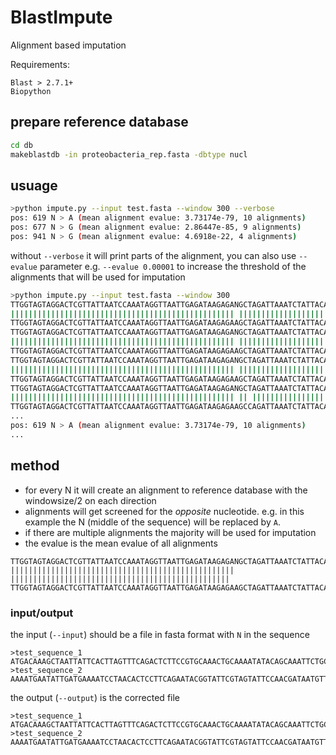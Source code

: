 # BlastImpute
Alignment based imputation

Requirements: 
```
Blast > 2.7.1+
Biopython
```

## prepare reference database

```bash
cd db
makeblastdb -in proteobacteria_rep.fasta -dbtype nucl 
```

## usuage

```bash
>python impute.py --input test.fasta --window 300 --verbose
pos: 619 N > A (mean alignment evalue: 3.73174e-79, 10 alignments)
pos: 677 N > G (mean alignment evalue: 2.86447e-85, 9 alignments)
pos: 941 N > G (mean alignment evalue: 4.6918e-22, 4 alignments)

```

without `--verbose` it will print parts of the alignment, you can also use `--evalue` parameter e.g. `--evalue 0.00001` to increase the threshold of the alignments that will be used for imputation

```bash
>python impute.py --input test.fasta --window 300
TTGGTAGTAGGACTCGTTATTAATCCAAATAGGTTAATTGAGATAAGAGANGCTAGATTAAATCTATTACAAATTAACGAAAATAAAAGCTATACGGATT
|||||||||||||||||||||||||||||||||||||||||||||||||| |||||||||||||||||||||||||||||||||||||||||||||||||
TTGGTAGTAGGACTCGTTATTAATCCAAATAGGTTAATTGAGATAAGAGAAGCTAGATTAAATCTATTACAAATTAACGAAAATAAAAGCTATACGGATT
TTGGTAGTAGGACTCGTTATTAATCCAAATAGGTTAATTGAGATAAGAGANGCTAGATTAAATCTATTACAAATTAACGAAAATAAAAGCTATACGGATT
|||||||||||||||||||||||||||||||||||||||||||||||||| |||||||||||||||||||||||||||||||||||||||||||||||||
TTGGTAGTAGGACTCGTTATTAATCCAAATAGGTTAATTGAGATAAGAGAAGCTAGATTAAATCTATTACAAATTAACGAAAATAAAAGCTATACGGATT
TTGGTAGTAGGACTCGTTATTAATCCAAATAGGTTAATTGAGATAAGAGANGCTAGATTAAATCTATTACAAATTAACGAAAATAAAAGCTATACGGATT
|||||||||||||||||||||||||||||||||||||||||||||||||| |||||||||||||||||||||||||||||||||||||||||||||||||
TTGGTAGTAGGACTCGTTATTAATCCAAATAGGTTAATTGAGATAAGAGAAGCTAGATTAAATCTATTACAAATTAACGAAAATAAAAGCTATACGGATT
TTGGTAGTAGGACTCGTTATTAATCCAAATAGGTTAATTGAGATAAGAGANGCTAGATTAAATCTATTACAAATTAACGAAAATAAAAGCTATACGGATT
|||||||||||||||||||||||||||||||||||||||||||||||||| || ||||||||||||||||||||||||||||||||||||||||||||||
TTGGTAGTAGGACTCGTTATTAATCCAAATAGGTTAATTGAGATAAGAGAAGCCAGATTAAATCTATTACAAATTAACGAAAATAAAAGCTATACGGATT
...
pos: 619 N > A (mean alignment evalue: 3.73174e-79, 10 alignments)
...
```

## method

- for every N it will create an alignment to reference database with the windowsize/2 on each direction
- alignments will get screened for the _opposite_ nucleotide. e.g. in this example the N (middle of the sequence) will be replaced by `A`.
- if there are multiple alignments the majority will be used for imputation
- the evalue is the mean evalue of all alignments

```
TTGGTAGTAGGACTCGTTATTAATCCAAATAGGTTAATTGAGATAAGAGANGCTAGATTAAATCTATTACAAATTAACGAAAATAAAAGCTATACGGATT
|||||||||||||||||||||||||||||||||||||||||||||||||| |||||||||||||||||||||||||||||||||||||||||||||||||
TTGGTAGTAGGACTCGTTATTAATCCAAATAGGTTAATTGAGATAAGAGAAGCTAGATTAAATCTATTACAAATTAACGAAAATAAAAGCTATACGGATT
```

### input/output

the input (`--input`) should be a file in fasta format with `N` in the sequence
```
>test_sequence_1
ATGACAAAGCTAATTATTCACTTAGTTTCAGACTCTTCCGTGCAAACTGCAAAATATACAGCAAATTCTGCCCTTGCACAATTTACTTCCGTAAAACCAAAATTATATCATTGGCCAATGATTAGAAATTTGGAATTGCTAAATGAAGTATTAAGTAAAATAGAATATAAACATGGGATANNATTATACACGATTGCCGATCAAGNACTCCGAAAAACTTTAACGAAANNNNGCTATGAATTAAAAATTCCATGTATTTCTGTAATAGGTAAAATTATTAAAGAAATGTCTGTTTTTTCAGGTATTGAAATAGAAAAAGAAATGGTGCGGA
>test_sequence_2
AAAATGAATATTGATGAAAATCCTAACACTCCTTCAGAATACGGTATTCGTAGTATTCCAACGATAATGTTATTTAAAAATGGTGAACAAAAAGATACTAAAATAGGTTTGCAACAAAAAAATTCTCTTTTAGATTGGATTAATAAATCTATTTAATATTTATTTTATGTCACTTAGCNNCCAAAAGTATTTATAGAGATAACTAATGGTTATGTTGAAGGTATTGATACTCATAAAAGAGCTCAAGGTTTAAAGCATTTCTTCTTGAAAAAAGGAGTCTCTCTTTCTCCAAATATACCTATATTAAACAATATTAATTTTTCTTGTTATGAGGGAGAAAAAATAGCTTTTATAGGGAGTAACGGTTCGGGAAAAAGTTCGTTTCTAAAGTTAATCGCC

```

the output (`--output`) is the corrected file

```
>test_sequence_1
ATGACAAAGCTAATTATTCACTTAGTTTCAGACTCTTCCGTGCAAACTGCAAAATATACAGCAAATTCTGCCCTTGCACAATTTACTTCCGTAAAACCAAAATTATATCATTGGCCAATGATTAGAAATTTGGAATTGCTAAATGAAGTATTAAGTAAAATAGAATATAAACATGGGATAGTATTATACACGATTGCCGATCAAGAACTCCGAAAAACTTTAACGAAATTTTGCTATGAATTAAAAATTCCATGTATTTCTGTAATAGGTAAAATTATTAAAGAAATGTCTGTTTTTTCAGGTATTGAAATAGAAAAAGAAATGGTGCGGA
>test_sequence_2
AAAATGAATATTGATGAAAATCCTAACACTCCTTCAGAATACGGTATTCGTAGTATTCCAACGATAATGTTATTTAAAAATGGTGAACAAAAAGATACTAAAATAGGTTTGCAACAAAAAAATTCTCTTTTAGATTGGATTAATAAATCTATTTAATATTTATTTTATGTCACTTAGCCTCCAAAAGTATTTATAGAGATAACTAATGGTTATGTTGAAGGTATTGATACTCATAAAAGAGCTCAAGGTTTAAAGCATTTCTTCTTGAAAAAAGGAGTCTCTCTTTCTCCAAATATACCTATATTAAACAATATTAATTTTTCTTGTTATGAGGGAGAAAAAATAGCTTTTATAGGGAGTAACGGTTCGGGAAAAAGTTCGTTTCTAAAGTTAATCGCC

```
